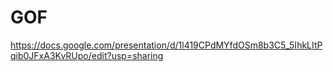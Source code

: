 # GOF

https://docs.google.com/presentation/d/1l419CPdMYfdOSm8b3C5_5IhkLItPqib0JFxA3KvRUpo/edit?usp=sharing
